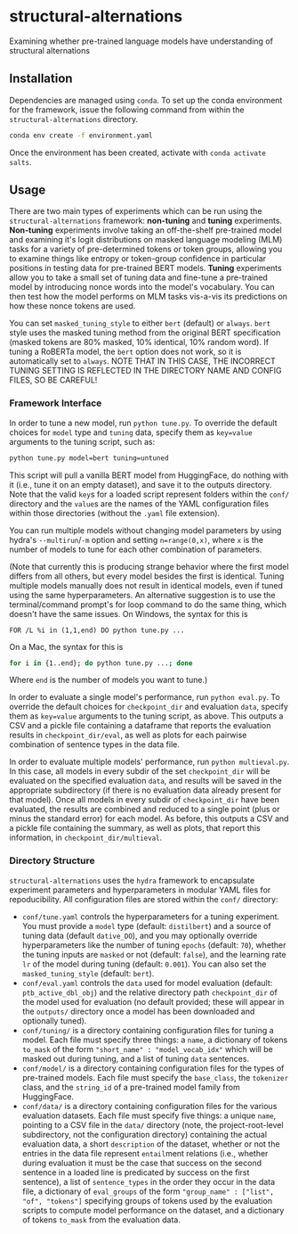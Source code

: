 # structural-alternations

Examining whether pre-trained language models have understanding of structural alternations


## Installation

Dependencies are managed using `conda`. To set up the conda environment for the framework, issue the following command from within the `structural-alternations` directory.
```bash
conda env create -f environment.yaml
```
Once the environment has been created, activate with `conda activate salts`.

## Usage

There are two main types of experiments which can be run using the 
`structural-alternations` framework: **non-tuning** and **tuning** experiments.
**Non-tuning** experiments involve taking an off-the-shelf pre-trained model
and examining it's logit distributions on masked language modeling (MLM) tasks
for a variety of pre-determined tokens or token groups, allowing you to examine
things like entropy or token-group confidence in particular positions in testing
data for pre-trained BERT models. **Tuning** experiments allow you to take a 
small set of tuning data and fine-tune a pre-trained model by introducing nonce 
words into the model's vocabulary. You can then test how the model performs on
MLM tasks vis-a-vis its predictions on how these nonce tokens are used.

You can set `masked_tuning_style` to either `bert` (default) or `always`. `bert` style uses the masked tuning method from the original BERT specification (masked tokens are 80% masked, 10% identical, 10% random word). If tuning a RoBERTa model, the `bert` option does not work, so it is automatically set to `always`. NOTE THAT IN THIS CASE, THE INCORRECT TUNING SETTING IS REFLECTED IN THE DIRECTORY NAME AND CONFIG FILES, SO BE CAREFUL!

### Framework Interface

In order to tune a new model, run `python tune.py`. To override the default choices
for `model` type and `tuning` data, specify them as `key=value` arguments to the
tuning script, such as:
```bash
python tune.py model=bert tuning=untuned
```
This script will pull a vanilla BERT model from HuggingFace, do nothing with it 
(i.e., tune it on an empty dataset), and save it to the outputs directory. Note 
that the valid `key`s for a loaded script represent folders within the `conf/` directory
and the `value`s are the names of the YAML configuration files within those 
directories (without the `.yaml` file extension).

You can run multiple models without changing model parameters by using hydra's `--multirun`/`-m` option and setting `n=range(0,x)`, where `x` is the number of models to tune for each other combination of parameters. 

(Note that currently this is producing strange behavior where the first model differs from all others, but every model besides the first is identical. Tuning multiple models manually does not result in identical models, even if tuned using the same hyperparameters. An alternative suggestion is to use the terminal/command prompt's for loop command to do the same thing, which doesn't have the same issues. On Windows, the syntax for this is
```batch
FOR /L %i in (1,1,end) DO python tune.py ...
```
On a Mac, the syntax for this is
```bash
for i in {1..end}; do python tune.py ...; done
````
Where `end` is the number of models you want to tune.)

In order to evaluate a single model's performance, run `python eval.py`. To override the default choices for `checkpoint_dir` and evaluation `data`, specify them as `key=value` arguments to the tuning script, as above. This outputs a CSV and a pickle file containing a dataframe that reports the evaluation results in `checkpoint_dir/eval`, as well as plots for each pairwise combination of sentence types in the data file.

In order to evaluate multiple models' performance, run `python multieval.py`. In this case, all models in every subdir of the set `checkpoint_dir` will be evaluated on the specified evaluation `data`, and results will be saved in the appropriate subdirectory (if there is no evaluation data already present for that model). Once all models in every subdir of `checkpoint_dir` have been evaluated, the results are combined and reduced to a single point (plus or minus the standard error) for each model. As before, this outputs a CSV and a pickle file containing the summary, as well as plots, that report this information, in `checkpoint_dir/multieval`.

### Directory Structure

`structural-alternations` uses the `hydra` framework to encapsulate experiment
parameters and hyperparameters in modular YAML files for repoducibility. All
configuration files are stored within the `conf/` directory:

  - `conf/tune.yaml` controls the hyperparameters for a tuning experiment. You must provide a `model` type (default: `distilbert`) and a source of tuning data (default `dative_DO`), and you may optionally override hyperparameters like the number of tuning `epochs` (default: `70`), whether the tuning inputs are `masked` or not (default: `false`), and the learning rate `lr` of the model during tuning (default: `0.001`). You can also set the `masked_tuning_style` (default: `bert`).
  - `conf/eval.yaml` controls the `data` used for model evaluation (default: `ptb_active_dbl_obj`) and the relative directory path `checkpoint_dir` of the model used for evaluation (no default provided; these will appear in the `outputs/` directory once a model has been downloaded and optionally tuned).
  - `conf/tuning/` is a directory containing configuration files for tuning a model. Each file must specify three things: a `name`, a dictionary of tokens `to_mask` of the form `"short_name" : "model_vocab_idx"` which will be masked out during tuning, and a list of tuning `data` sentences.
  - `conf/model/` is a directory containing configuration files for the types of pre-trained models. Each file must specify the `base_class`, the `tokenizer` class, and the `string_id` of a pre-trained model family from HuggingFace.
  - `conf/data/` is a directory containing configuration files for the various evaluation datasets. Each file must specify five things: a unique `name`, pointing to a CSV file in the `data/` directory (note, the project-root-level subdirectory, not the configuration directory) containing the actual evaluation data, a short `description` of the dataset, whether or not the entries in the data file represent `entail`ment relations (i.e., whether during evaluation it must be the case that success on the second sentence in a loaded line is predicated by success on the first sentence), a list of `sentence_types` in the order they occur in the data file, a dictionary of `eval_groups` of the form `"group_name" : ["list", "of", "tokens"]` specifying groups of tokens used by the evaluation scripts to compute model performance on the dataset, and a dictionary of tokens `to_mask` from the evaluation data.